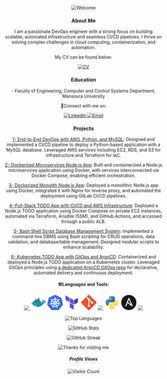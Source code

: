 <p align="center"> 
  <img src="https://steamuserimages-a.akamaihd.net/ugc/860610312554032555/487E65FCC15C60E817F901A747D323B25AB584A1/?imw=5000&imh=5000&ima=fit&impolicy=Letterbox&imcolor=%23000000&letterbox=false" alt="Welcome" /> 
</p> 

<h3 align="center">About Me</h3> 
<p align="center"> I am a passionate DevOps engineer with a strong focus on building scalable, automated infrastructure and seamless CI/CD pipelines. I thrive on solving complex challenges in cloud computing, containerization, and automation. </p> 

<p align="center"> 
  <span>My CV can be found below:</span> 
</p> 

<p align="center"> 
  <a href="https://drive.google.com/file/d/1VIfHNzQmb7eLdg7sVsR2Nj0ho0bSmJ0e/view?usp=sharing" target="_blank"> 
    <img src="https://as2.ftcdn.net/v2/jpg/00/99/38/75/1000_F_99387513_nXXJsxWvAPgh9qrvM57wEyyzqbAkgClJ.jpg" alt="CV" height="50" width="50" /> 
  </a> 
</p> 

<h3 align="center">Education</h3> 
<p align="center"> - Faculty of Engineering, Computer and Control Systems Department, Mansoura University </p> 

<p align="center"> 📝Connect with me on: </p> 
<p align="center"> 
  <a href="https://www.linkedin.com/in/amir-elbasiony-57809b204" target="_blank"> 
    <img src="https://raw.githubusercontent.com/rahuldkjain/github-profile-readme-generator/master/src/images/icons/Social/linked-in-alt.svg" alt="LinkedIn" height="30" width="40" /> 
  </a> 
  <a href="mailto:amirbasiony14@gmail.com" target="_blank"> 
    <img src="https://img.icons8.com/color/48/000000/gmail.png" alt="Email" height="30" width="40" /> 
  </a> 
</p> 

<h3 align="center">Projects</h3> 
<p align="center"> 
  <a href="https://gitlab.com/amirbasiony/end-to-end-devops-aws-python-mysql">1- End-to-End DevOps with AWS, Python, and MySQL</a>: Designed and implemented a CI/CD pipeline to deploy a Python-based application with a MySQL database. Leveraged AWS services including EC2, RDS, and S3 for infrastructure and Terraform for IaC. 
</p> 
<p align="center"> 
  <a href="https://gitlab.com/amirbasiony/dockerized-microservices-nodejs-app">2- Dockerized Microservices Node.js App</a>: Built and containerized a Node.js microservices application using Docker, with services interconnected via Docker Compose, enabling efficient orchestration. 
</p> 
<p align="center"> 
  <a href="https://gitlab.com/amirbasiony/dockerized-monolith-nodejs-app">3- Dockerized Monolith Node.js App</a>: Deployed a monolithic Node.js app using Docker, integrated it with Nginx for reverse proxy, and automated the deployment using GitLab CI/CD pipelines. 
</p> 
<p align="center"> 
  <a href="https://github.com/AmirBasiony/Todo-List-nodejs-app.git">4- Full-Stack TODO App with CI/CD and AWS Infrastructure</a>: Deployed a Node.js TODO application using Docker Compose on private EC2 instances, automated via Terraform, Ansible (SSM), and GitHub Actions, and accessed through a public ALB.
</p>
<p align="center"> 
  <a href="https://github.com/AmirBasiony/DBMS_Bash_Script">5- Bash Shell Script Database Management System</a>: Implemented a command-line DBMS using Bash scripting for CRUD operations, data validation, and database/table management. Designed modular scripts to enhance scalability. 
</p> 
<p align="center"> 
  <a href="https://github.com/AmirBasiony/Todo-List-nodejs-app-K8s">6- Kubernetes TODO App with GitOps and ArgoCD</a>: Containerized and deployed a Node.js TODO application on a Kubernetes cluster. Leveraged GitOps principles using <a href="https://github.com/AmirBasiony/todo-list-GitOps-ArgoCD-K8s">a dedicated ArgoCD GitOps repo</a> for declarative, automated delivery and continuous deployment.
</p>


<h4 align="center">🛠️Languages and Tools:</h4> 
<p align="center"> 
  <code><img height="50" src="https://www.vectorlogo.zone/logos/amazon_aws/amazon_aws-icon.svg"></code> 
  <code><img height="50" src="https://raw.githubusercontent.com/devicons/devicon/master/icons/docker/docker-original.svg"></code> 
  <code><img height="50" src="https://raw.githubusercontent.com/devicons/devicon/master/icons/kubernetes/kubernetes-plain.svg"></code> 
  <code><img height="50" src="https://raw.githubusercontent.com/devicons/devicon/master/icons/terraform/terraform-original.svg"></code> 
  <code><img height="50" src="https://raw.githubusercontent.com/devicons/devicon/master/icons/git/git-original.svg"></code> 
  <code><img height="50" src="https://www.vectorlogo.zone/logos/linux/linux-icon.svg"></code> 
  <code><img height="50" src="https://raw.githubusercontent.com/devicons/devicon/master/icons/python/python-original.svg"></code> 
  <code><img height="50" src="https://raw.githubusercontent.com/devicons/devicon/master/icons/ansible/ansible-original.svg"></code> 
  <code><img height="50" src="https://www.vectorlogo.zone/logos/gitlab/gitlab-icon.svg"></code> 
</p> 

<p align="center"> 
  <img src="https://github-readme-stats.vercel.app/api/top-langs?username=amirbasiony&show_icons=true&locale=en&layout=compact" alt="Top Languages" /> 
</p> 
<p align="center"> 
  <img src="https://github-readme-stats.vercel.app/api?username=amirbasiony&show_icons=true&locale=en" alt="GitHub Stats" /> 
</p> 
<p align="center"> 
  <img src="https://github-readme-streak-stats.herokuapp.com/?user=amirbasiony" alt="GitHub Streak" /> 
</p> 

<div align="center"> 
  <img height="120" alt="Thanks for visiting me" width="100%" src="https://raw.githubusercontent.com/BrunnerLivio/brunnerlivio/master/images/marquee.svg" /> 
  <br /> 
</div> 

<h5 align="center">Profile Views</h5> 
<div align="center"> 
  <img src="https://profile-counter.glitch.me/AmirBasiony/count.svg" alt="Visitor Count" /> 
</div>
